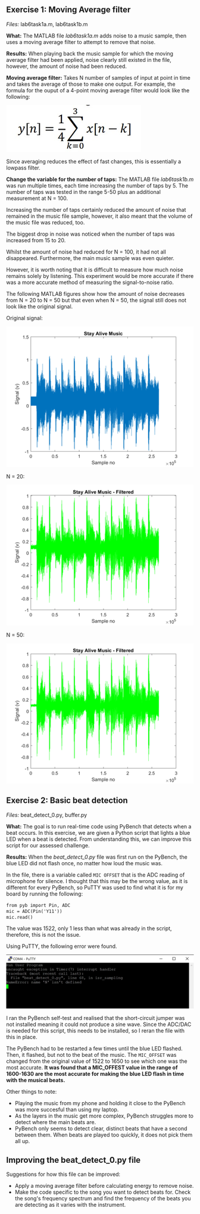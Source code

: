 ##  Exercise 1: Moving Average filter

*Files:* lab6task1a.m, lab6task1b.m <br />

**What:** The MATLAB file _lab6task1a.m_ adds noise to a music sample, then uses a moving average filter to attempt to remove that noise. <br />

**Results:** When playing back the music sample for which the moving average filter had been applied, noise clearly still existed in the file, however, the amount of noise had been reduced. <br />

**Moving average filter:** Takes N number of samples of input at point in time and takes the average of those to make one output. For example, the formula for the ouput of a 4-point moving average filter would look like the following: <br />

<img src="4-point-moving-average.jpg" alt="4-point moving average formula"/>

Since averaging reduces the effect of fast changes, this is essentially a lowpass filter. <br />

**Change the variable for the number of taps:** The MATLAB file _lab6task1b.m_ was run multiple times, each time increasing the number of taps by 5. The number of taps was tested in the range 5-50 plus an additional measurement at N = 100. <br />

Increasing the number of taps certainly reduced the amount of noise that remained in the music file sample, however, it also meant that the volume of the music file was reduced, too. <br />

The biggest drop in noise was noticed when the number of taps was increased from 15 to 20. <br />

Whilst the amount of noise had reduced for N = 100, it had not all disappeared. Furthermore, the main music sample was even quieter. <br />

However, it is worth noting that it is difficult to measure how much noise remains solely by listening. This experiment would be more accurate if there was a more accurate method of measuring the signal-to-noise ratio. <br />

The following MATLAB figures show how the amount of noise decreases from N = 20 to N = 50 but that even when N = 50, the signal still does not look like the original signal.

Original signal:

<img src="stay-alive-sampleNo-vs-signal.png" alt="Stay alive signal"/>

N = 20:

<img src="stay-alive-N=20-filtered.png" alt="N = 20"/>

N = 50:

<img src="stay-alive-N=50-filtered.png" alt="N = 50"/>

##  Exercise 2: Basic beat detection

*Files:* beat_detect_0.py, buffer.py <br />

**What:** The goal is to run real-time code using PyBench that detects when a beat occurs. In this exercise, we are given a Python script that lights a blue LED when a beat is detected. From understanding this, we can improve this script for our assessed challenge. <br />

**Results:** When the *beat_detect_0.py* file was first run on the PyBench, the blue LED did not flash once, no matter how loud the music was. <br />

In the file, there is a variable called ```MIC OFFSET``` that is the ADC reading of microphone for silence. I thought that this may be the wrong value, as it is different for every PyBench, so PuTTY was used to find what it is for my board by running the following: <br />

```
from pyb import Pin, ADC
mic = ADC(Pin('Y11'))
mic.read()

```
The value was 1522, only 1 less than what was already in the script, therefore, this is not the issue. <br />

Using PuTTY, the following error were found.

<img src="PuTTY-error.jpg" alt="PuTTY error"/>

I ran the PyBench self-test and realised that the short-circuit jumper was not installed meaning it could not produce a sine wave. Since the ADC/DAC is needed for this script, this needs to be installed, so I reran the file with this in place. <br />

The PyBench had to be restarted a few times until the blue LED flashed. Then, it flashed, but not to the beat of the music. The ```MIC_OFFSET``` was changed from the original value of 1522 to 1650 to see which one was the most accurate. **It was found that a MIC_OFFEST value in the range of 1600-1630 are the most accurate for making the blue LED flash in time with the musical beats.** <br />

Other things to note:
- Playing the music from my phone and holding it close to the PyBench was more succesful than using my laptop.
- As the layers in the music get more complex, PyBench struggles more to detect where the main beats are.
- PyBench only seems to detect clear, distinct beats that have a second between them. When beats are played too quickly, it does not pick them all up.

## Improving the beat_detect_0.py file

Suggestions for how this file can be improved:
- Apply a moving average filter before calculating energy to remove noise.
- Make the code specific to the song you want to detect beats for. Check the song's frequency spectrum and find the frequency of the beats you are detecting as it varies with the instrument.
